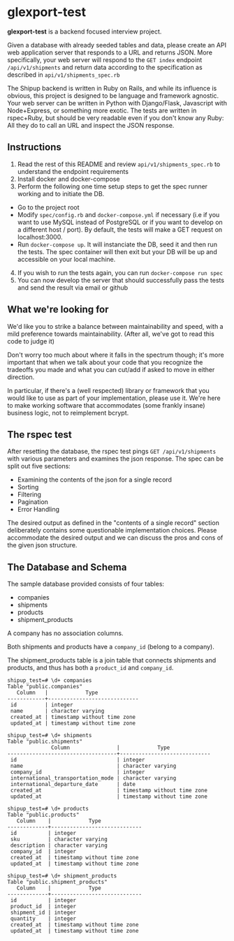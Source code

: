 glexport-test
=============

**glexport-test** is a backend focused interview project.

Given a database with already seeded tables and data, please create an API web application server that responds to a URL and returns JSON. More specifically, your web server will respond to the `GET index` endpoint `/api/v1/shipments` and return data according to the specification as described in `api/v1/shipments_spec.rb`

The Shipup backend is written in Ruby on Rails, and while its influence is obvious, this project is designed to be language and framework agnostic. Your web server can be written in Python with Django/Flask, Javascript with Node+Express, or something more exotic. The tests are written in rspec+Ruby, but should be very readable even if you don't know any Ruby: All they do to call an URL and inspect the JSON response.

Instructions
------------

1. Read the rest of this README and review `api/v1/shipments_spec.rb` to understand the endpoint requirements
2. Install docker and docker-compose
3. Perform the following one time setup steps to get the spec runner working and to initiate the DB.
  + Go to the project root
  + Modify `spec/config.rb` and `docker-compose.yml` if necessary (i.e if you want to use MySQL instead of PostgreSQL or if you want to develop on a different host / port). By default, the tests will make a GET request on localhost:3000.
  + Run `docker-compose up`. It will instanciate the DB, seed it and then run the tests. The spec container will then exit but your DB will be up and accessible on your local machine.
4. If you wish to run the tests again, you can run `docker-compose run spec`
5. You can now develop the server that should successfully pass the tests and send the result via email or github

What we're looking for
----------------------

We'd like you to strike a balance between maintainability and speed, with a mild preference towards maintainability. (After all, we've got to read this code to judge it)

Don't worry too much about where it falls in the spectrum though; it's more important that when we talk about your code that you recognize the tradeoffs you made and what you can cut/add if asked to move in either direction.

In particular, if there's a (well respected) library or framework that you would like to use as part of your implementation, please use it. We're here to make working software that accommodates (some frankly insane) business logic, not to reimplement bcrypt.

The rspec test
--------------

After resetting the database, the rspec test pings `GET /api/v1/shipments` with various parameters and examines the json response. The spec can be split out five sections:
- Examining the contents of the json for a single record
- Sorting
- Filtering
- Pagination
- Error Handling

The desired output as defined in the "contents of a single record" section deliberately contains some questionable implementation choices. Please accommodate the desired output and we can discuss the pros and cons of the given json structure.

The Database and Schema
-----------------------

The sample database provided consists of four tables:
- companies
- shipments
- products
- shipment_products

A company has no association columns.

Both shipments and products have a `company_id` (belong to a company).

The shipment_products table is a join table that connects shipments and products, and thus has both a `product_id` and `company_id`.

```
shipup_test=# \d+ companies
Table "public.companies"
   Column   |            Type
------------+-----------------------------
 id         | integer
 name       | character varying
 created_at | timestamp without time zone
 updated_at | timestamp without time zone

shipup_test=# \d+ shipments
Table "public.shipments"
              Column               |            Type
-----------------------------------+-----------------------------
 id                                | integer
 name                              | character varying
 company_id                        | integer
 international_transportation_mode | character varying
 international_departure_date      | date
 created_at                        | timestamp without time zone
 updated_at                        | timestamp without time zone

shipup_test=# \d+ products
Table "public.products"
   Column    |            Type
-------------+-----------------------------
 id          | integer
 sku         | character varying
 description | character varying
 company_id  | integer
 created_at  | timestamp without time zone
 updated_at  | timestamp without time zone

shipup_test=# \d+ shipment_products
Table "public.shipment_products"
   Column    |            Type
-------------+-----------------------------
 id          | integer
 product_id  | integer
 shipment_id | integer
 quantity    | integer
 created_at  | timestamp without time zone
 updated_at  | timestamp without time zone
```
